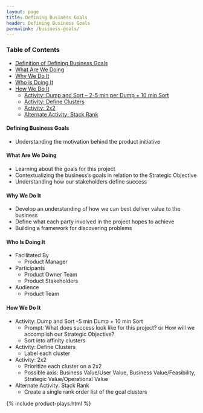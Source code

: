 ```yaml
---
layout: page
title: Defining Business Goals
header: Defining Business Goals
permalink: /business-goals/
---
```


<div class="row">
    <div class="col-md-3">
        <div class="toc">
            <h3>Table of Contents</h3>
                <ul>
                    <li>
                        <a href="#DBG-Definition">
                            Definition of Defining Business Goals
                        </a>
                    </li>
                    <li>
                        <a href="#DBG-What">
                            What Are We Doing
                        </a>
                    </li>
                    <li>
                        <a href="#DBG-Why">
                            Why We Do It
                        </a>
                    </li>
                    <li>
                        <a href="#DBG-Who">
                            Who is Doing It
                        </a>
                    </li>
                    <li>
                        <a href="#DBG-How">
                            How We Do It
                        </a>
                        <ul>
                            <li>
                                <a href="#DBG-DumpSort">
                                    Activity: Dump and Sort – 2-5 min per Dump + 10 min Sort
                                </a>
                            </li>
                            <li>
                                <a href="#DBG-Clusters">
                                    Activity: Define Clusters
                                </a>
                            </li>
                            <li>
                                <a href="#DBG-2X2">
                                    Activity: 2x2
                                </a>
                            </li>
                            <li>
                                <a href="#DBG-Stack">
                                    Alternate Activity: Stack Rank
                                </a>
                            </li>
                        </ul>
                    </li>
                   </ul>
        </div>
    </div>
    <div class="col-md-6">
        <h4 class="DBG-Definition" id="DBG-Definition">
            Defining Business Goals
        </h4>
            <ul>
                <li>Understanding the motivation behind the product initiative</li>
            </ul>
        <h4 class="DBG-What" id="DBG-What">
            What Are We Doing
        </h4>
	        <ul>
                <li>Learning about the goals for this project</li>
                <li>Contextualizing the business’s goals in relation to the Strategic Objective</li>
                <li>Understanding how our stakeholders define success</li>
	        </ul>
        <h4 class="DBG-Why" id="DBG-Why">
            Why We Do It
        </h4>
            <ul>
                <li>Develop an understanding of how we can best deliver value to the business</li>
                <li>Define what each party involved in the project hopes to achieve</li>
                <li>Building a framework for discovering problems</li>
	        </ul>
        <h4 class="DBG-Who" id="DBG-Who">
            Who Is Doing It
        </h4>
            <ul>
                <li>Facilitated By
		    <ul>
		        <li>Product Manager</li>
		    </ul>
		</li>
                <li>Participants
    	            <ul>
        	            <li>Product Owner Team</li>
        	            <li>Product Stakeholders</li>
    	            </ul>
                </li>
                <li>Audience
    	            <ul>
                        <li>Product Team</li>
                    </ul>    
                </li>
            </ul>
        <h4 class="DBG-How" id="DBG-How">
            How We Do It
        </h4>
            <ul>
                <li class="DBG-DumpSort" id="DBG-DumpSort">Activity: Dump and Sort –5 min Dump + 10 min Sort
                    <ul>
                        <li>
                            Prompt: What does success look like for this project? or How will we accomplish our Strategic Objective?
                        </li>
                        <li>
                            Sort into affinity clusters
                        </li>
                    </ul>
                </li>
                <li class="DBG-Clusters" id="DBG-Clusters">Activity: Define Clusters
                    <ul>
                        <li>Label each cluster</li>
                    </ul>
                </li>
                <li class="DBG-2X2" id="DBG-2X2">Activity: 2x2
                    <ul>
                        <li>Prioritize each cluster on a 2x2</li>
                        <li>Possible axis: Business Value/User Value, Business Value/Feasibility, Strategic Value/Operational Value</li>
                    </ul>
                </li>
                <li class="DBG-Stack" id="DBG-Stack">Alternate Activity: Stack Rank
                    <ul>
                        <li>Create a single rank order list of the goal clusters</li>
                    </ul>
                </li>
            </ul>
    </div>
    <div class="col-md-3">
                {% include product-plays.html %}
    </div>
</div>
